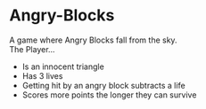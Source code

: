 # Angry-Blocks
A game where Angry Blocks fall from the sky. 
  <br>The Player...</br>
* Is an innocent triangle
* Has 3 lives
* Getting hit by an angry block subtracts a life
* Scores more points the longer they can survive
